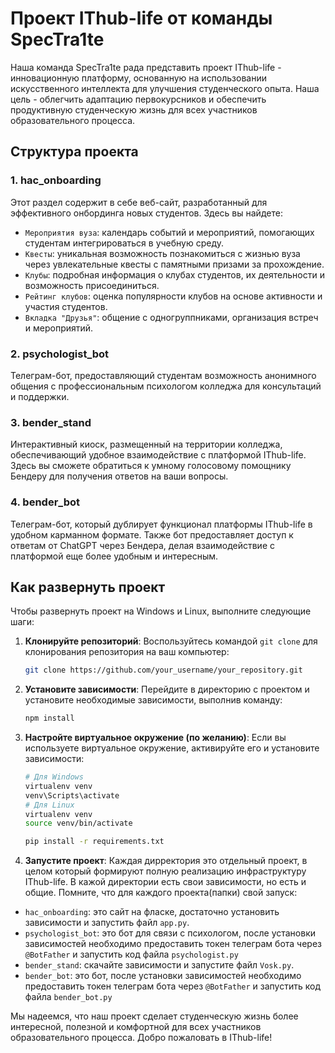 # Проект IThub-life от команды SpecTra1te

Наша команда SpecTra1te рада представить проект IThub-life - инновационную платформу, основанную на использовании искусственного интеллекта для улучшения студенческого опыта. Наша цель - облегчить адаптацию первокурсников и обеспечить продуктивную студенческую жизнь для всех участников образовательного процесса.

## Структура проекта

### 1. hac_onboarding
Этот раздел содержит в себе веб-сайт, разработанный для эффективного онбординга новых студентов. Здесь вы найдете:
- `Мероприятия вуза`: календарь событий и мероприятий, помогающих студентам интегрироваться в учебную среду.
- `Квесты`: уникальная возможность познакомиться с жизнью вуза через увлекательные квесты с памятными призами за прохождение.
- `Клубы`: подробная информация о клубах студентов, их деятельности и возможность присоединиться.
- `Рейтинг клубов`: оценка популярности клубов на основе активности и участия студентов.
- `Вкладка "Друзья"`: общение с одногруппниками, организация встреч и мероприятий.

### 2. psychologist_bot
Телеграм-бот, предоставляющий студентам возможность анонимного общения с профессиональным психологом колледжа для консультаций и поддержки.

### 3. bender_stand
Интерактивный киоск, размещенный на территории колледжа, обеспечивающий удобное взаимодействие с платформой IThub-life. Здесь вы сможете обратиться к умному голосовому помощнику Бендеру для получения ответов на ваши вопросы.

### 4. bender_bot
Телеграм-бот, который дублирует функционал платформы IThub-life в удобном карманном формате. Также бот предоставляет доступ к ответам от ChatGPT через Бендера, делая взаимодействие с платформой еще более удобным и интересным.

## Как развернуть проект

Чтобы развернуть проект на Windows и Linux, выполните следующие шаги:

1. **Клонируйте репозиторий**: Воспользуйтесь командой `git clone` для клонирования репозитория на ваш компьютер:
    ```bash
    git clone https://github.com/your_username/your_repository.git
    ```
2. **Установите зависимости**: Перейдите в директорию с проектом и установите необходимые зависимости, выполнив команду:
    ```bash
    npm install
    ```
3. **Настройте виртуальное окружение (по желанию)**: Если вы используете виртуальное окружение, активируйте его и установите зависимости:
    ```bash
    # Для Windows
    virtualenv venv
    venv\Scripts\activate
    # Для Linux
    virtualenv venv
    source venv/bin/activate

    pip install -r requirements.txt
    ```
4. **Запустите проект**: Каждая дирректория это отдельный проект, в целом который формируют полную реализацию инфраструктуру IThub-life. В кажой директории есть свои зависимости, но есть и общие. Помните, что для каждого проекта(папки) свой запуск:
- `hac_onboarding`: это сайт на фласке, достаточно установить зависимости и запустить файл `app.py`.
- `psychologist_bot`: это бот для связи с психологом, после установки зависимостей необходимо предоставить токен телеграм бота через `@BotFather` и запустить код файла `psychologist.py`
- `bender_stand`: скачайте зависимости и запустите файл `Vosk.py`.
- `bender_bot`: это бот, после установки зависимостей необходимо предоставить токен телеграм бота через `@BotFather` и запустить код файла `bender_bot.py`


Мы надеемся, что наш проект сделает студенческую жизнь более интересной, полезной и комфортной для всех участников образовательного процесса. Добро пожаловать в IThub-life!
